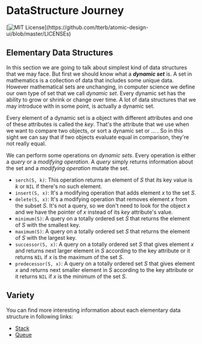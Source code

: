 
# DataStructure Journey
[![MIT License](https://img.shields.io/apm/l/atomic-design-ui.svg?)](https://github.com/tterb/atomic-design-ui/blob/master/LICENSEs)

## Elementary Data Structures
In this section we are going to talk about simplest kind of data structures that we may face. But first we should know what a ***dynamic set*** is. A set in mathematics is a collection of data that  includes some unique data. However mathematical sets are unchanging, in computer science we define our own type of set that we call *dynamic set*. Every dynamic set has the ability to grow or shrink or change over time. A lot of data structures that we may introduce with in some point, is actually a dynamic set.

Every element of a dynamic set is a object with different attributes and one of these attributes is called the *key*. That's the attribute that we use when we want to compare two objects, or sort a dynamic set or ... . So in this sight we can say that if two objects evaluate equal in comparison, they're not really equal.

We can perform some operations on *dynamic sets*. Every operation is either a *query* or a *modifying operation*. A *query* simply returns information about the set and a *modifying operation* mutate the set.

 - `serch(S, k)`: This operation returns an element of *S* that its key value is *k* or `NIL` if there's no such element.
 - `insert(S, x)`: It's a modifying operation that adds element *x* to the set  *S*.
 - `delete(S, x)`: It's a modifying operation that removes element *x* from the subset *S*. It's not a query, so we don't need to look for the object *x* and we have the pointer of *x* instead of its *key* attribute's value.
- `minimum(S)`:  A query on a totally ordered set *S* that returns the element of *S* with the smallest key.
- `maximum(S)`:  A query on a totally ordered set *S* that returns the element of *S* with the largest key.
- `successor(S, x)`: A query on a totally ordered set *S* that gives element *x* and returns next larger element in *S*  according to the key attribute or it returns `NIL` if *x* is the maximum of the set *S*.
- `predecessor(S, x)`: A query on a totally ordered set *S* that gives element *x* and returns next smaller element in *S*  according to the key attribute or it returns `NIL` if *x* is the minimum of the set *S*.

## Variety

You can find more interesting information about each elementary data structure in following links:

 - [Stack](stack)
 - [Queue](queue)

